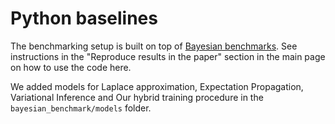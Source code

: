 # Python baselines
The benchmarking setup is built on top of [Bayesian benchmarks](https://github.com/secondmind-labs/bayesian_benchmarks/). See instructions in the "Reproduce results in the paper" section in the main page on how to use the code here.

We added models for Laplace approximation, Expectation Propagation, Variational Inference and Our hybrid training procedure in the `bayesian_benchmark/models` folder.